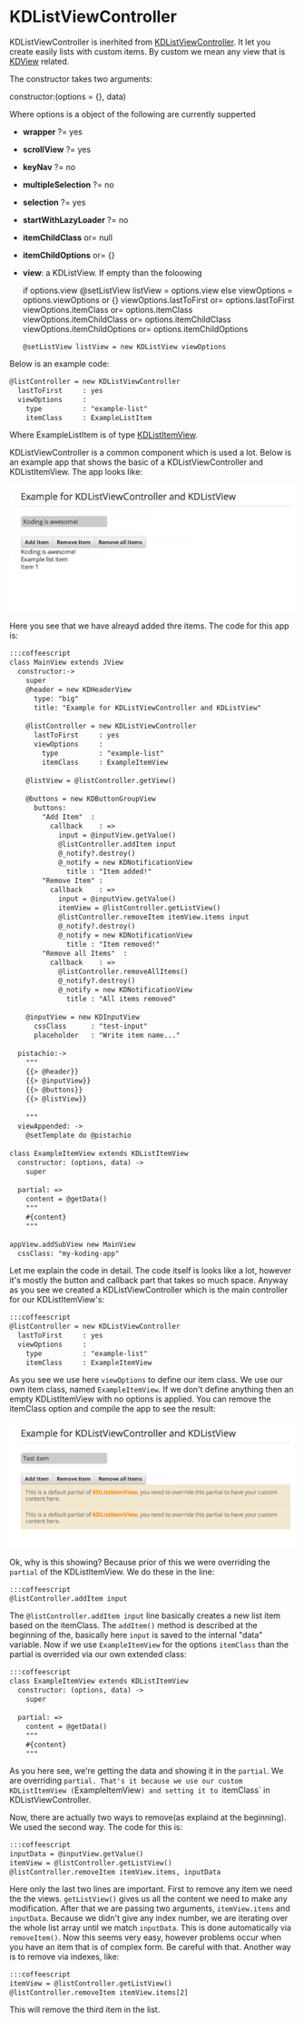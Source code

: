 # KDListViewController

KDListViewController is inerhited from
[KDListViewController](/core/KDViewController). It let you create easily lists with
custom items. By custom we mean any view that is [KDView](/core/KDView) related.

The constructor takes two arguments:

  constructor:(options = {}, data)

Where options is a object of the following are currently supperted

* **wrapper**             ?= yes
* **scrollView**          ?= yes
* **keyNav**              ?= no
* **multipleSelection**   ?= no
* **selection**           ?= yes
* **startWithLazyLoader** ?= no
* **itemChildClass**     or= null
* **itemChildOptions**   or= {}
* **view**: a KDListView. If empty than the foloowing 

    if options.view
      @setListView listView = options.view
    else
      viewOptions                  = options.viewOptions or {}
      viewOptions.lastToFirst      or= options.lastToFirst
      viewOptions.itemClass        or= options.itemClass
      viewOptions.itemChildClass   or= options.itemChildClass
      viewOptions.itemChildOptions or= options.itemChildOptions

      @setListView listView = new KDListView viewOptions


Below is an example code:

    @listController = new KDListViewController
      lastToFirst     : yes
      viewOptions     :
        type          : "example-list"
        itemClass     : ExampleListItem

Where ExampleListItem is of type
[KDListItemView](/framework/list/KDListItemView).

KDListViewController is a common component which is used a lot.  Below is an
example app that shows the basic of a KDListViewController and KDListItemView.
The app looks like:

![image](KDList.png)

Here you see that we have alreayd added thre items. The code for this app is:

    :::coffeescript
    class MainView extends JView
      constructor:->
        super
        @header = new KDHeaderView
          type: "big"
          title: "Example for KDListViewController and KDListView"

        @listController = new KDListViewController
          lastToFirst     : yes
          viewOptions     :
            type          : "example-list"
            itemClass     : ExampleItemView
            
        @listView = @listController.getView()

        @buttons = new KDButtonGroupView
          buttons: 
            "Add Item"  :
              callback    : =>
                input = @inputView.getValue()
                @listController.addItem input
                @_notify?.destroy()
                @_notify = new KDNotificationView
                  title : "Item added!"
            "Remove Item" :
              callback    : =>
                input = @inputView.getValue()
                itemView = @listController.getListView()
                @listController.removeItem itemView.items input
                @_notify?.destroy()
                @_notify = new KDNotificationView
                  title : "Item removed!"
            "Remove all Items"  :
              callback    : =>
                @listController.removeAllItems()
                @_notify?.destroy()
                @_notify = new KDNotificationView
                  title : "All items removed"
                  
        @inputView = new KDInputView
          cssClass      : "test-input"
          placeholder   : "Write item name..."
              
      pistachio:->
        """
        {{> @header}}
        {{> @inputView}}
        {{> @buttons}}
        {{> @listView}} 

        """
      viewAppended: ->
        @setTemplate do @pistachio

    class ExampleItemView extends KDListItemView
      constructor: (options, data) ->
        super

      partial: => 
        content = @getData() 
        """
        #{content}
        """

    appView.addSubView new MainView
      cssClass: "my-koding-app"

Let me explain the code in detail. The code itself is looks like a lot, however
it's mostly the button and callback part that takes so much space. Anyway as you
see we created a KDListViewController which is the main controller for our
KDListItemView's:

    :::coffeescript
    @listController = new KDListViewController
      lastToFirst     : yes
      viewOptions     :
        type          : "example-list"
        itemClass     : ExampleItemView

As you see we use here `viewOptions` to define our item class. We use our own
item class, named `ExampleItemView`. If we don't define anything then 
an empty KDListItemView with no options is applied. You can remove the itemClass
option and compile the app to see the result:

![image](KDList2.png)

Ok, why is this showing? Because prior of this we were overriding the `partial`
of the KDListItemView. We do these in the line:

    :::coffeescript
    @listController.addItem input

 The `@listController.addItem input` line basically creates a new list item
 based on the itemClass. The `addItem()` method is described at the beginning of
 the, basically here `input` is saved to the internal "data" variable.
 Now if we use `ExampleItemView` for the options `itemClass` than the partial is
 overrided via our own extended class:

    :::coffeescript
    class ExampleItemView extends KDListItemView
      constructor: (options, data) ->
        super

      partial: => 
        content = @getData() 
        """
        #{content}
        """

As you here see, we're getting the data and showing it in the `partial`. We are
overriding `partial. That's it because we use our custom KDListItemView
(`ExampleItemView`) and setting it to `itemClass` in KDListViewController.

Now, there are actually two ways to remove(as explaind at the beginning). We
used the second way. The code for this is:

    :::coffeescript
    inputData = @inputView.getValue()
    itemView = @listController.getListView()
    @listController.removeItem itemView.items, inputData

Here only the last two lines are important. First to remove any item we need the
the views. `getListView()` gives us all the content we need to make any
modification. After that we are passing two arguments, `itemView.items`
and `inputData`. Because we didn't give any index number, we are iterating over
the whole list array until we match `inputData`. This is done automatically via
`removeItem()`. Now this seems very easy, however problems occur when you have
an item that is of complex form. Be careful with that. Another way is to remove
via indexes, like:

    :::coffeescript
    itemView = @listController.getListView()
    @listController.removeItem itemView.items[2]

This will remove the third item in the list.
